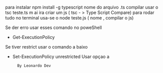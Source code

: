 para instalar  npm install -g typescript
nome do arquivo .ts
compilar usar o tsc teste.ts m ai ira criar um js ( tsc - > Type Script Compare)
para rodar tudo no terminal usa-se o node teste.js ( nome , compilar o js)


Se der erro usar esses comando no poweShell

- Get-ExecutionPolicy

Se tiver restrict usar o comando a baixo

- Set-ExecutionPolicy unrestricted
        Usar opçao a

        By Leonardo Dev